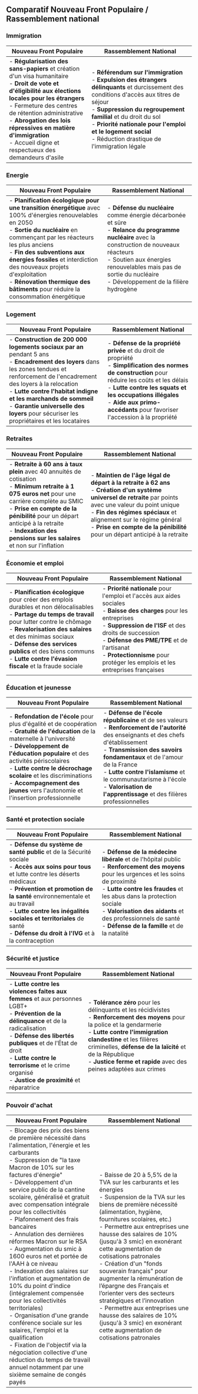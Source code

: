 ## Comparatif  Nouveau Front Populaire / Rassemblement national

### Immigration
| Nouveau Front Populaire | Rassemblement National |
| --- | --- |
| - **Régularisation des sans-papiers** et création d'un visa humanitaire<br>- **Droit de vote et d'éligibilité aux élections locales pour les étrangers**<br>- Fermeture des centres de rétention administrative<br>- **Abrogation des lois répressives en matière d'immigration**<br>- Accueil digne et respectueux des demandeurs d'asile | - **Référendum sur l'immigration**<br>- **Expulsion des étrangers délinquants** et durcissement des conditions d'accès aux titres de séjour<br>- **Suppression du regroupement familial** et du droit du sol<br>- **Priorité nationale pour l'emploi et le logement social**<br>- Réduction drastique de l'immigration légale |

### Energie
| Nouveau Front Populaire | Rassemblement National |
| --- | --- |
| - **Planification écologique pour une transition énergétique** avec 100% d'énergies renouvelables en 2050<br>- **Sortie du nucléaire** en commençant par les réacteurs les plus anciens<br>- **Fin des subventions aux énergies fossiles** et interdiction des nouveaux projets d'exploitation<br>- **Rénovation thermique des bâtiments** pour réduire la consommation énergétique | - **Défense du nucléaire** comme énergie décarbonée et sûre<br>- **Relance du programme nucléaire** avec la construction de nouveaux réacteurs<br>- Soutien aux énergies renouvelables mais pas de sortie du nucléaire<br>- Développement de la filière hydrogène |

### Logement
| Nouveau Front Populaire | Rassemblement National |
| --- | --- |
| - **Construction de 200 000 logements sociaux par an** pendant 5 ans<br>- **Encadrement des loyers** dans les zones tendues et renforcement de l'encadrement des loyers à la relocation<br>- **Lutte contre l'habitat indigne et les marchands de sommeil**<br>- **Garantie universelle des loyers** pour sécuriser les propriétaires et les locataires | - **Défense de la propriété privée** et du droit de propriété<br>- **Simplification des normes de construction** pour réduire les coûts et les délais<br>- **Lutte contre les squats et les occupations illégales**<br>- **Aide aux primo-accédants** pour favoriser l'accession à la propriété |

### Retraites
| Nouveau Front Populaire | Rassemblement National |
| --- | --- |
| - **Retraite à 60 ans à taux plein** avec 40 annuités de cotisation<br>- **Minimum retraite à 1 075 euros net** pour une carrière complète au SMIC<br>- **Prise en compte de la pénibilité** pour un départ anticipé à la retraite<br>- **Indexation des pensions sur les salaires** et non sur l'inflation | - **Maintien de l'âge légal de départ à la retraite à 62 ans**<br>- **Création d'un système universel de retraite** par points avec une valeur du point unique<br>- **Fin des régimes spéciaux** et alignement sur le régime général<br>- **Prise en compte de la pénibilité** pour un départ anticipé à la retraite |

### Économie et emploi
| Nouveau Front Populaire | Rassemblement National |
| --- | --- |
| - **Planification écologique** pour créer des emplois durables et non délocalisables<br>-  **Partage du temps de travail** pour lutter contre le chômage<br>-  **Revalorisation des salaires** et des minimas sociaux<br>-  **Défense des services publics** et des biens communs<br>-  **Lutte contre l'évasion fiscale** et la fraude sociale | - **Priorité nationale** pour l'emploi et l'accès aux aides sociales<br>-  **Baisse des charges** pour les entreprises<br>-  **Suppression de l'ISF** et des droits de succession<br>-  **Défense des PME/TPE** et de l'artisanat<br>-  **Protectionnisme** pour protéger les emplois et les entreprises françaises |

### Éducation et jeunesse
| Nouveau Front Populaire | Rassemblement National |
| --- | --- |
| - **Refondation de l'école** pour plus d'égalité et de coopération<br>-  **Gratuité de l'éducation** de la maternelle à l'université<br>-  **Développement de l'éducation populaire** et des activités périscolaires<br>-  **Lutte contre le décrochage scolaire** et les discriminations<br>-  **Accompagnement des jeunes** vers l'autonomie et l'insertion professionnelle | - **Défense de l'école républicaine** et de ses valeurs<br>-  **Renforcement de l'autorité** des enseignants et des chefs d'établissement<br>-  **Transmission des savoirs fondamentaux** et de l'amour de la France<br>-  **Lutte contre l'islamisme** et le communautarisme à l'école<br>-  **Valorisation de l'apprentissage** et des filières professionnelles |

### Santé et protection sociale
| Nouveau Front Populaire | Rassemblement National |
| --- | --- |
| - **Défense du système de santé public** et de la Sécurité sociale<br>-  **Accès aux soins pour tous** et lutte contre les déserts médicaux<br>-  **Prévention et promotion de la santé** environnementale et au travail<br>-  **Lutte contre les inégalités sociales et territoriales** de santé<br>-  **Défense du droit à l'IVG** et à la contraception | - **Défense de la médecine libérale** et de l'hôpital public<br>-  **Renforcement des moyens** pour les urgences et les soins de proximité<br>-  **Lutte contre les fraudes** et les abus dans la protection sociale<br>-  **Valorisation des aidants** et des professionnels de santé<br>-  **Défense de la famille** et de la natalité |

### Sécurité et justice
| Nouveau Front Populaire | Rassemblement National |
| --- | --- |
| - **Lutte contre les violences faites aux femmes** et aux personnes LGBT+<br>-  **Prévention de la délinquance** et de la radicalisation<br>-  **Défense des libertés publiques** et de l'État de droit<br>-  **Lutte contre le terrorisme** et le crime organisé<br>-  **Justice de proximité** et réparatrice | - **Tolérance zéro** pour les délinquants et les récidivistes<br>-  **Renforcement des moyens** pour la police et la gendarmerie<br>-  **Lutte contre l'immigration clandestine** et les filières criminelles, **défense de la laïcité** et de la République<br>-  **Justice ferme et rapide** avec des peines adaptées aux crimes |

### Pouvoir d'achat
| Nouveau Front Populaire | Rassemblement National |
| --- | --- |
| - Blocage des prix des biens de première nécessité dans l'alimentation, l'énergie et les carburants<br>- Suppression de "la taxe Macron de 10% sur les factures d'énergie"<br>- Développement d'un service public de la cantine scolaire, généralisé et gratuit avec compensation intégrale pour les collectivités<br>- Plafonnement des frais bancaires<br>- Annulation des dernières réformes Macron sur le RSA<br> - Augmentation du smic à 1600 euros net et portée de l'AAH à ce niveau<br>- Indexation des salaires sur l'inflation et augmentation de 10% du point d'indice (intégralement compensée pour les collectivités territoriales)<br>- Organisation d'une grande conférence sociale sur les salaires, l'emploi et la qualification<br>- Fixation de l'objectif via la négociation collective d'une réduction du temps de travail annuel notamment par une sixième semaine de congés payés | - Baisse de 20 à 5,5% de la TVA sur les carburants et les énergies<br>- Suspension de la TVA sur les biens de première nécessité (alimentation, hygiène, fournitures scolaires, etc.)<br>- Permettre aux entreprises une hausse des salaires de 10% (jusqu'à 3 smic) en exonérant cette augmentation de cotisations patronales<br>- Création d'un "fonds souverain français" pour augmenter la rémunération de l’épargne des Français et l’orienter vers des secteurs stratégiques et l’innovation<br> - Permettre aux entreprises une hausse des salaires de 10% (jusqu'à 3 smic) en exonérant cette augmentation de cotisations patronales 
